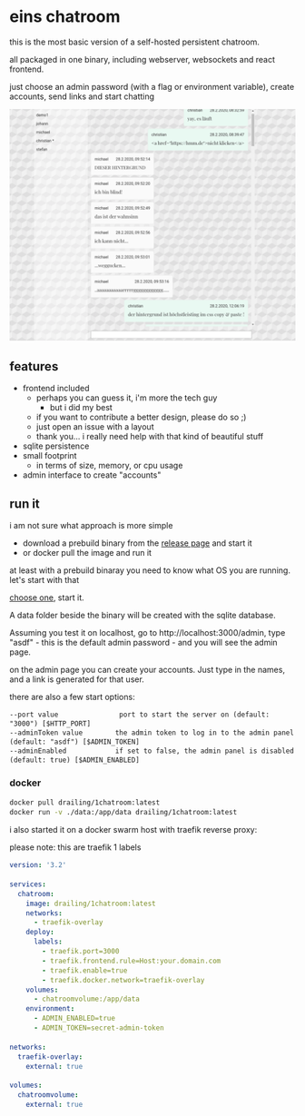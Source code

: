 # eins chatroom

this is the most basic version of a self-hosted persistent chatroom.

all packaged in one binary, including webserver, websockets and react frontend.

just choose an admin password (with a flag or environment variable), create accounts, send links and start chatting

![demo](https://github.com/cdreier/1chatroom/blob/master/demo.png)

## features

* frontend included
  * perhaps you can guess it, i'm more the tech guy
    * but i did my best
  * if you want to contribute a better design, please do so ;) 
  * just open an issue with a layout
  * thank you... i really need help with that kind of beautiful stuff
* sqlite persistence
* small footprint
  * in terms of size, memory, or cpu usage
* admin interface to create "accounts"

## run it

i am not sure what approach is more simple

* download a prebuild binary from the [release page](https://github.com/cdreier/1chatroom/releases) and start it
* or docker pull the image and run it

at least with a prebuild binaray you need to know what OS you are running. let's start with that 

[choose one](https://github.com/cdreier/1chatroom/releases), start it. 

A data folder beside the binary will be created with the sqlite database.

Assuming you test it on localhost, go to http://localhost:3000/admin, type "asdf" - this is the default admin password - and you will see the admin page.

on the admin page you can create your accounts. Just type in the names, and a link is generated for that user.

there are also a few start options:

```
--port value               port to start the server on (default: "3000") [$HTTP_PORT]
--adminToken value        the admin token to log in to the admin panel (default: "asdf") [$ADMIN_TOKEN]
--adminEnabled            if set to false, the admin panel is disabled (default: true) [$ADMIN_ENABLED]
```

### docker

```bash
docker pull drailing/1chatroom:latest
docker run -v ./data:/app/data drailing/1chatroom:latest
```

i also started it on a docker swarm host with traefik reverse proxy:

please note: this are traefik 1 labels

```yaml
version: '3.2'

services:
  chatroom:
    image: drailing/1chatroom:latest
    networks: 
      - traefik-overlay
    deploy:
      labels:
        - traefik.port=3000
        - traefik.frontend.rule=Host:your.domain.com
        - traefik.enable=true
        - traefik.docker.network=traefik-overlay
    volumes:
      - chatroomvolume:/app/data
    environment:
      - ADMIN_ENABLED=true
      - ADMIN_TOKEN=secret-admin-token

networks:
  traefik-overlay:
    external: true

volumes:
  chatroomvolume:
    external: true
```
